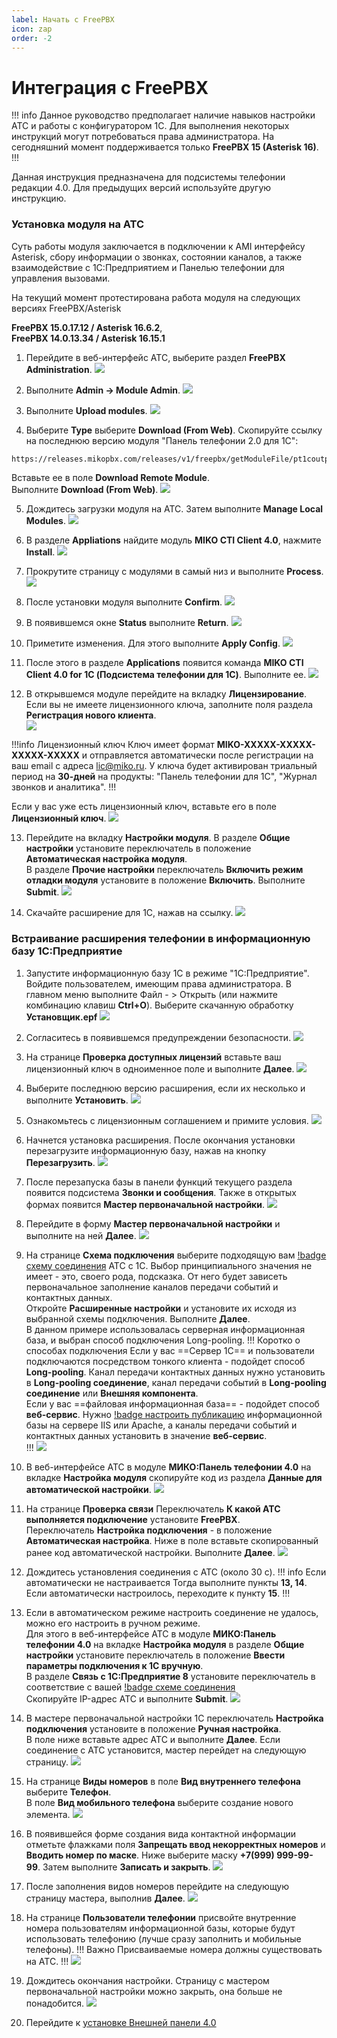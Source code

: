 ```yaml
---
label: Начать с FreePBX
icon: zap
order: -2
---
```


# Интеграция с FreePBX

!!! info
Данное руководство предполагает наличие навыков настройки АТС и работы с конфигуратором 1С. 
Для выполнения некоторых инструкций могут потребоваться права администратора. 
На сегодняшний момент поддерживается только **FreePBX 15 (Asterisk 16)**.
!!!

Данная инструкция предназначена для подсистемы телефонии редакции 4.0. Для предыдущих версий используйте другую инструкцию.

### Установка модуля на АТС

Суть работы модуля заключается в подключении к AMI интерфейсу Asterisk, сбору информации о звонках, состоянии каналов, а также взаимодействие с 1С:Предприятием и Панелью телефонии для управления вызовами.

На текущий момент протестирована работа модуля на следующих версиях FreePBX/Asterisk

**FreePBX 15.0.17.12 / Asterisk 16.6.2**,  
**FreePBX 14.0.13.34 / Asterisk 16.15.1**

1. Перейдите в веб-интерфейс АТС, выберите раздел **FreePBX Administration**.
![](../assets/freepbx/freepbx_mod_0.png)

2. Выполните **Admin -> Module Admin**.
![](../assets/freepbx/freepbx_mod_1.png)

3. Выполните **Upload modules**.
![](../assets/freepbx/freepbx_mod_2.png)

4. Выберите **Type** выберите **Download (From Web)**. 
Скопируйте ссылку на последнюю версию модуля "Панель телефонии 2.0 для 1С":   
```html
https://releases.mikopbx.com/releases/v1/freepbx/getModuleFile/pt1coutpanel/latest.tgz
```
Вставьте ее в поле **Download Remote Module**.  
Выполните **Download (From Web)**.
![](../assets/freepbx/freepbx_mod_3.png)

5. Дождитесь загрузки модуля на АТС. Затем выполните **Manage Local Modules**.
![](../assets/freepbx/freepbx_mod_4.png)

6. В разделе **Appliations** найдите модуль **MIKO CTI Client 4.0**, нажмите **Install**.
![](../assets/freepbx/freepbx_mod_5.png)

7. Прокрутите страницу с модулями в самый низ и выполните **Process**.
![](../assets/freepbx/freepbx_mod_6.png)

8. После установки модуля выполните **Confirm**.
![](../assets/freepbx/freepbx_mod_7.png)

9. В появившемся окне **Status** выполните **Return**.
![](../assets/freepbx/freepbx_mod_8.png)

10. Приметите изменения. Для этого выполните **Apply Config**.
![](../assets/freepbx/freepbx_mod_9.png)

11. После этого в разделе **Applications** появится команда **MIKO CTI Client 4.0 for 1C (Подсистема телефонии для 1С)**. Выполните ее.
![](../assets/freepbx/freepbx_mod_10.png)

12. В открывшемcя модуле перейдите на вкладку **Лицензирование**.
Если вы не имеете лицензионного ключа, заполните поля раздела **Регистрация нового клиента**.  
![](../assets/freepbx/freepbx_mod_11.png)

!!!info Лицензионный ключ
Ключ имеет формат **MIKO-XXXXX-XXXXX-XXXXX-XXXXX** и отправляется автоматически после регистрации
на ваш email с адреса lic@miko.ru. У ключа будет активирован триальный период на **30-дней** на продукты: "Панель телефонии для 1С", "Журнал звонков и аналитика".
!!!

Если у вас уже есть лицензионный ключ, вставьте его в поле **Лицензионный ключ**.
![](../assets/freepbx/freepbx_mod_12.png)

13. Перейдите на вкладку **Настройки модуля**. В разделе **Общие настройки** установите переключатель в положение **Автоматическая настройка модуля**.  
В разделе **Прочие настройки** переключатель **Включить режим отладки модуля** установите в положение **Включить**. Выполните **Submit**.
![](../assets/freepbx/freepbx_mod_13.png)

14. Скачайте расширение для 1С, нажав на ссылку.
![](../assets/freepbx/freepbx_mod_14.png)

### Встраивание расширения телефонии в информационную базу 1С:Предприятие
1. Запустите информационную базу 1С в режиме "1С:Предприятие". Войдите пользователем, имеющим права администратора.
В главном меню выполните  Файл - > Открыть (или нажмите комбинацию клавиш **Ctrl+O**).  Выберите скачанную обработку **Установщик.epf**
![](../assets/freepbx/freepbx_1c_0.png)

2. Согласитесь в появившемся предупреждении безопасности.
![](../assets/freepbx/freepbx_1c_1.png)

3. На странице **Проверка доступных лицензий** вставьте ваш лицензионный ключ в одноименное поле и выполните **Далее**.
![](../assets/freepbx/freepbx_1c_2.png)

4. Выберите последнюю версию расширения, если их несколько и выполните **Установить**.
![](../assets/freepbx/freepbx_1c_3.png)

5. Ознакомьтесь с лицензионным соглашением и примите условия.
![](../assets/freepbx/freepbx_1c_4.png)

6. Начнется установка расширения. После окончания установки перезагрузите информационную базу, нажав на кнопку **Перезагрузить**.
![](../assets/freepbx/freepbx_1c_5.png)

7. После перезапуска базы в панели функций текущего раздела появится подсистема **Звонки и сообщения**. Также в открытых формах появится **Мастер первоначальной настройки**.
![](../assets/freepbx/freepbx_1c_6.png)

8. Перейдите в форму **Мастер первоначальной настройки** и выполните на ней **Далее**.
![](../assets/freepbx/freepbx_1c_7.png)

9. На странице **Схема подключения** выберите подходящую вам [!badge схему соединения](~/root-guides/select-connection-mode) АТС с 1С. Выбор принципиального значения не имеет - это, своего рода, подсказка. От него будет зависеть первоначальное заполнение каналов передачи событий и контактных данных.  
Откройте **Расширенные настройки** и установите их исходя из выбранной схемы подключения. Выполните **Далее**.  
В данном примере использовалась серверная информационная база, и выбран способ подключения Long-pooling.
!!! Коротко о способах подключения
Если у вас ==Сервер 1С== и пользователи подключаются посредством тонкого клиента - подойдет способ **Long-pooling**. Канал передачи контактных данных нужно установить в **Long-pooling соединение**, канал передачи событий в **Long-pooling соединение** или **Внешняя компонента**.  
Если у вас ==файловая информационная база== - подойдет способ **веб-сервис**. Нужно [!badge настроить публикацию](~/root-guides/base-publishing) информационной базы на сервере IIS или Apache, а каналы передачи событий и контактных данных установить в значение **веб-сервис**.  
!!!
![](../assets/freepbx/freepbx_1c_8.png)

10. В веб-интерфейсе АТС в модуле **МИКО:Панель телефонии 4.0** на вкладке **Настройка модуля** скопируйте код из раздела **Данные для автоматической настройки**.
![](../assets/freepbx/freepbx_1c_9.png)

11. На странице **Проверка связи** Переключатель **К какой АТС выполняется подключение** установите **FreePBX**.  
Переключатель **Настройка подключения** - в положение **Автоматическая настройка**. 
Ниже в поле вставьте скопированный ранее код автоматической настройки.
Выполните **Далее**.
![](../assets/freepbx/freepbx_1c_10.png)

12. Дождитесь установления соединения с АТС (около 30 с). 
!!! info Если автоматически не настраивается 
Тогда выполните пункты **13, 14**. Если автоматически настроилось, переходите к пункту **15**.
!!!

13. Если в автоматическом режиме настроить соединение не удалось, можно его настроить в ручном режиме.  
Для этого в веб-интерфейсе АТС в модуле **МИКО:Панель телефонии 4.0** на вкладке **Настройка модуля** в разделе **Общие настройки** установите переключатель в положение **Ввести параметры подключения к 1С вручную**.  
В разделе **Связь с 1С:Предприятие 8** установите переключатель в соответствие с вашей [!badge схеме соединения](~/root-guides/select-connection-mode)  
Скопируйте IP-адрес АТС и выполните **Submit**.
![](../assets/freepbx/freepbx_mod_15.png)

14. В мастере первоначальной настройки 1С переключатель **Настройка подключения** установите в положение **Ручная настройка**.  
В поле ниже вставьте адрес АТС и выполните **Далее**. Если соединение с АТС установится, мастер перейдет на следующую страницу.
![](../assets/freepbx/freepbx_1c_11.png)

15. На странице **Виды номеров** в поле **Вид внутреннего телефона** выберите **Телефон**.  
В поле **Вид мобильного телефона** выберите создание нового элемента. 
![](../assets/freepbx/freepbx_1c_12.png)

16. В появившейся форме создания вида контактной информации отметьте флажками поля **Запрещать ввод некорректных номеров** и **Вводить номер по маске**.
Ниже выберите маску **+7(999) 999-99-99**. Затем выполните **Записать и закрыть**.
![](../assets/freepbx/freepbx_1c_13.png)

17. После заполнения видов номеров перейдите на следующую страницу мастера, выполнив **Далее**.
![](../assets/freepbx/freepbx_1c_14.png)

18. На странице **Пользователи телефонии** присвойте внутренние номера пользователям информационной базы, которые будут использовать телефонию (лучше сразу заполнить и мобильные телефоны).
!!! Важно
Присваиваемые номера должны существовать на АТС.
!!!
![](../assets/freepbx/freepbx_1c_15.png)

19. Дождитесь окончания настройки. Страницу с мастером первоначальной настройки можно закрыть, она больше не понадобится. 
![](../assets/freepbx/freepbx_1c_16.png)

20. Перейдите к [установке Внешней панели 4.0](/user-guides/panel/install)